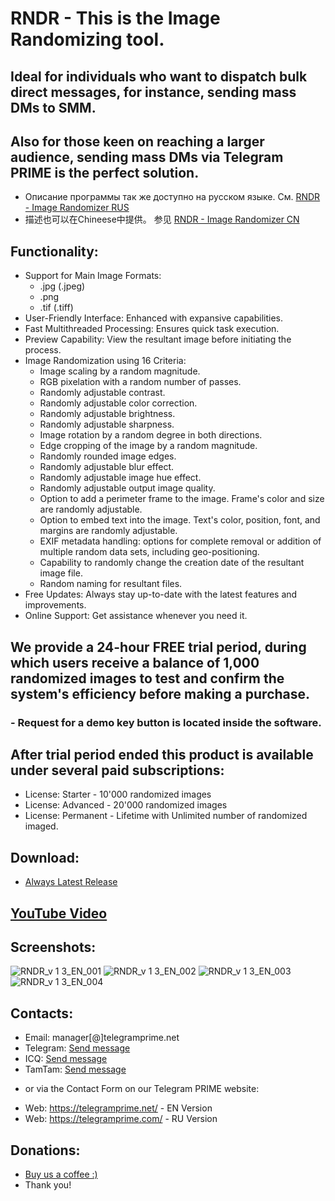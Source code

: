 # RNDR - This is the Image Randomizing tool.
## Ideal for individuals who want to dispatch bulk direct messages, for instance, sending mass DMs to SMM.
## Also for those keen on reaching a larger audience, sending mass DMs via Telegram PRIME is the perfect solution.
 
 * Описание программы так же доступно на русском языке. См. [RNDR - Image Randomizer RUS](https://github.com/telegram-prime/image-randomizer-RU)
 * 描述也可以在Chineese中提供。 参见 [RNDR - Image Randomizer CN](https://github.com/telegram-prime/image-randomizer-CN)

## Functionality:
 - Support for Main Image Formats:
	* .jpg (.jpeg)
	* .png
	* .tif (.tiff)
 - User-Friendly Interface: Enhanced with expansive capabilities.
 - Fast Multithreaded Processing: Ensures quick task execution.
 - Preview Capability: View the resultant image before initiating the process.
 - Image Randomization using 16 Criteria:
	* Image scaling by a random magnitude.
	* RGB pixelation with a random number of passes.
	* Randomly adjustable contrast.
	* Randomly adjustable color correction.
	* Randomly adjustable brightness.
	* Randomly adjustable sharpness.
	* Image rotation by a random degree in both directions.
	* Edge cropping of the image by a random magnitude.
	* Randomly rounded image edges.
	* Randomly adjustable blur effect.
	* Randomly adjustable image hue effect.
	* Randomly adjustable output image quality.
	* Option to add a perimeter frame to the image. Frame's color and size are randomly adjustable.
	* Option to embed text into the image. Text's color, position, font, and margins are randomly adjustable.
	* EXIF metadata handling: options for complete removal or addition of multiple random data sets, including geo-positioning.
	* Capability to randomly change the creation date of the resultant image file.
	* Random naming for resultant files.
 - Free Updates: Always stay up-to-date with the latest features and improvements.
 - Online Support: Get assistance whenever you need it.


## We provide a 24-hour FREE trial period, during which users receive a balance of 1,000 randomized images to test and confirm the system's efficiency before making a purchase.
### - Request for a demo key button is located inside the software.

## After trial period ended this product is available under several paid subscriptions: 
- License: Starter    - 10'000 randomized images
- License: Advanced   - 20'000 randomized images
- License: Permanent  - Lifetime with Unlimited number of randomized imaged.


## Download:
 - [Always Latest Release](https://github.com/telegram-prime/image-randomizer/releases/latest)


## [YouTube Video](https://youtu.be/FdYot5p0svs)


## Screenshots:

![RNDR_v 1 3_EN_001](https://github.com/telegram-prime/image-randomizer/assets/94137664/4408b30a-5dc7-4ef7-9b6c-b56f9f2214a1)
![RNDR_v 1 3_EN_002](https://github.com/telegram-prime/image-randomizer/assets/94137664/0ed74180-7480-4570-a1f7-b05c610bd555)
![RNDR_v 1 3_EN_003](https://github.com/telegram-prime/image-randomizer/assets/94137664/84eb65a4-bc8c-4b17-b088-ba0af135601b)
![RNDR_v 1 3_EN_004](https://github.com/telegram-prime/image-randomizer/assets/94137664/7c1b4912-dc6f-4345-b5c0-473f4eb440bb)


##  Contacts:
- Email:    manager[@]telegramprime.net
- Telegram: [Send message](https://telegramprime.com/telegram-contact)
- ICQ:      [Send message](https://telegramprime.com/icq-contact)
- TamTam:   [Send message](https://telegramprime.com/tamtam-contact)

* or via the Contact Form on our Telegram PRIME website:
- Wеb: https://telegramprime.net/ - EN Version
- Wеb: https://telegramprime.com/ - RU Version


## Donations:
* [Buy us a coffee :)](https://nowpayments.io/donation/telegramprime)
* Thank you!

